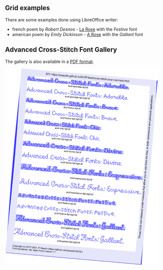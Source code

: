 ## Grid examples ##

There are some examples done using LibreOffice writer:
- french poem by _Robert Desnos_ - [La Rose](examples/Festive-La-Rose.pdf) with the _Festive_ font
- american poem by _Emily Dickinson_ - [A Rose](examples/Gallant-A-Rose.pdf) with the _Gallant_ font

## Advanced Cross-Stitch Font Gallery ##

The gallery is also available in a [PDF format](examples/Advanced-Cross-Stitch-Font-Gallery.pdf).

![ACSF-Gallery](images/acsf-gallery.png)

